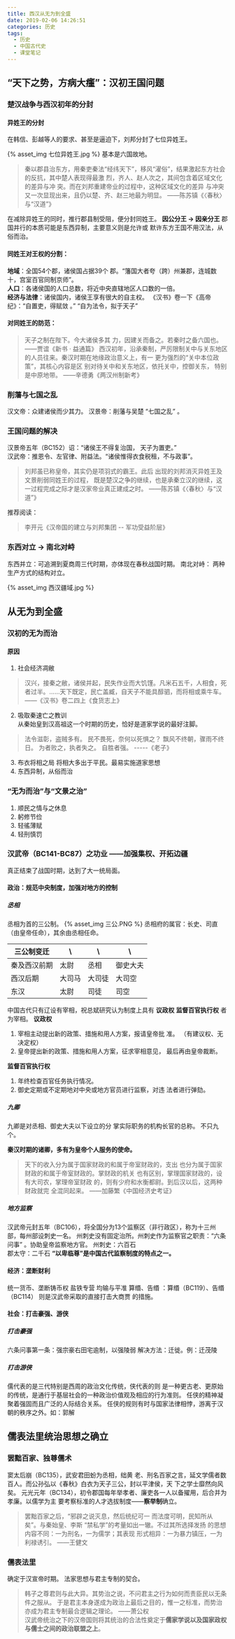 ```yaml
---
title: 西汉从无为到全盛
date: 2019-02-06 14:26:51
categories: 历史
tags: 
  - 历史
  - 中国古代史
  - 课堂笔记
---
```


## “天下之势，方病大瘇”：汉初王国问题

### 楚汉战争与西汉初年的分封

#### 异姓王的分封

在韩信、彭越等人的要求、甚至是逼迫下，刘邦分封了七位异姓王。 

<!--more-->

{% asset_img 七位异姓王.jpg %}
基本是六国故地。

> 秦以郡县治东方，用秦吏秦法“经纬天下”，移风“濯俗”，结果激起东方社会的反抗，其中楚人表现得最激 烈，齐人、赵人次之，其间包含着区域文化的差异与冲 突。而在刘邦重建帝业的过程中，这种区域文化的差异 与冲突又一次显现出来，且仍以楚、齐、赵三地最为明显。  ——陈苏镇《〈春秋〉与“汉道”》 

在减除异姓王的同时，推行郡县制受阻，便分封同姓王。 **因公分王 -> 因亲分王**
郡国并行的本质可能是东西异制，主要意义则是允许或 默许东方王国不用汉法，从俗而治。 

#### 同姓王对王权的分割：

**地域**：全国54个郡，诸侯国占据39个 郡。“籓国大者夸（跨）州兼郡，连城数十，宫室百官同制京师”。  
**人口**：各诸侯国的人口总数，将近中央直辖地区人口数的一倍。   
**经济与法律**：诸侯国内，诸侯王享有很大的自主权。  《汉书》卷一下《高帝纪》：“自置吏，得赋敛 。”  “自为法令，拟于天子” 

#### 对同姓王的防范：

> 天子之制在陛下。今大诸侯多其 力，因建关而备之。若秦时之备六国也。——贾谊《新书 · 益通篇》 
> 西汉初年，沿承秦制，严厉限制关中与关东地区 的人员往来。秦汉时期在地缘政治意义上，有一 更为强烈的“关中本位政策”，其核心内容是区 别对待关中和关东地区，依托关中，控御关东， 特别是中原地带。                       ——辛德勇《两汉州制新考》 

### 削藩与七国之乱

汉文帝：众建诸侯而少其力。
汉景帝：削藩与吴楚 “七国之乱” 。

### 王国问题的解决

汉景帝五年（BC152）诏：“诸侯王不得复治国， 天子为置吏。”   
汉武帝：推恩令、左官律、附益法。“诸侯惟得衣食税租，不与政事”。 

> 刘邦虽已称皇帝，其实仍是项羽式的霸王。此后 出现的刘邦消灭异姓王及文景削弱同姓王的过程， 既是楚汉之争的继续，也是承秦立汉的继续，这 一过程完成之际才是汉家帝业真正建成之时。                                         ——陈苏镇《〈春秋〉与“汉道”》 

推荐阅读：

> 李开元《汉帝国的建立与刘邦集团 -- 军功受益阶层》 

### 东西对立 -> 南北对峙

东西并立：可追溯到夏商周三代时期，亦体现在春秋战国时期。
南北对峙： 两种生产方式的结构对立。

{% asset_img 西汉疆域.jpg %}

## 从无为到全盛

### 汉初的无为而治 

#### 原因

1. 社会经济凋敝  

> 汉兴，接秦之敝，诸侯并起，民失作业而大饥馑。凡米石五千，人相食，死者过半。……天下既定，民亡盖臧，自天子不能具醇驷，而将相或乘牛车。                                               ——《汉书》卷二四上《食货志上》 

2. 吸取秦速亡之教训  
   从秦始皇到汉高祖这一个时期的历史，恰好是道家学说的最好注脚。

> 法令滋彰，盗贼多有。 民不畏死，奈何以死惧之？ 飘风不终朝，骤雨不终日。 为者败之，执者失之。 自胜者强。   -----《老子》

3. 布衣将相之局 
   将相大多出于平民。最易实施道家思想
4. 东西异制，从俗而治

### “无为而治”与“文景之治” 

1. 顺民之情与之休息
2. 躬修节俭  
3. 轻徭薄赋  
4. 轻刑慎罚 

### 汉武帝（BC141-BC87）之功业 ——加强集权、开拓边疆

真正结束了战国时期，达到了大一统局面。

#### 政治：规范中央制度，加强对地方的控制 

##### 丞相

丞相为首的三公制。
{% asset_img 三公.PNG %}
丞相府的属官：长史、司直 （由皇帝任命），其余由丞相任命。

| 三公制变迁   | \      | \      | \        |
| ------------ | ------ | ------ | -------- |
| 秦及西汉前期 | 太尉   | 丞相   | 御史大夫 |
| 西汉后期     | 大司马 | 大司徒 | 大司空   |
| 东汉         | 太尉   | 司徒   | 司空     |

中国古代只有辽设有宰相，祝总斌研究认为制度上具有 **议政权** **监督百官执行权** 者为宰相。
**议政权**

1. 宰相主动提出新的政策、措施和用人方案，报请皇帝批 准。 （有建议权、无决定权） 
2. 皇帝提出新的政策、措施和用人方案，征求宰相意见， 最后再由皇帝裁断。 

**监督百官执行权**

1. 年终检查百官任务执行情况。 
2. 御史定期或不定期地对中央或地方官员进行监察，对违 法者进行弹劾。 

##### 九卿

九卿是对丞相、御史大夫以下设立的分 掌实际职务的机构长官的总称。 不只九个。

**秦汉时期的诸卿，多有为皇帝个人服务的使命。** 

> 天下的收入分为属于国家财政的和属于帝室财政的，支出 也分为属于国家财政的和属于帝室财政的。掌财政的机关 也有区别，掌理国家财政的，设有大司农，掌理帝室财政 的，则有少府和水衡都尉。到后汉以后，这两种财政就完 全混同起来。                                     ——加藤繁《中国经济史考证》 

##### 地方监察

汉武帝元封五年（BC106），将全国分为13个监察区（非行政区），称为十三州部，每州部设刺史一名。 州刺史没有固定治所。州刺史作为监察官之职责：“六条问事” 。协助皇帝监察地方官。
州刺史：六百石        
郡太守：二千石 
**“以卑临尊”是中国古代监察制度的特点之一。**

#### 经济：垄断财利 

统一货币、垄断铸币权 
盐铁专营 
均输与平准 
算缗、告缗 ：算缗（BC119）、告缗（BC114） 则是汉武帝采取的直接打击大商贾 的措施。 

#### 社会：打击豪强、游侠 

##### 打击豪强

六条问事第一条：强宗豪右田宅逾制，以强陵弱 
解决方法：迁徙。例：迁茂陵

##### 打击游侠

儒代表的是三代特别是西周的政治文化传统，侠代表的则 是一种更古老、更原始的传统，是通行于基层社会的一种政治价值观及相应的行为准则。 任侠的精神凝聚着强固而且广泛的人际结合关系。
任侠的规则有时与国家法律相悖，游离于汉朝的秩序之外。如：郭解

## 儒表法里统治思想之确立

### 罢黜百家、独尊儒术 

窦太后崩（BC135），武安君田蚡为丞相，绌黄 老、刑名百家之言，延文学儒者数百人。而公孙弘以《春秋》白衣为天子三公，封以平津侯，天 下之学士靡然向风矣。 
元光元年（BC134），初令郡国每年举孝者、廉吏各一人以备擢用，后合并为孝廉。以儒学为主 要考察标准的人才选拔制度——**察举制**确立。 

> 罢黜百家之后，“邪辟之说灭息，然后统纪可一 而法度可明，民知所从矣”。与秦始皇、李斯 “禁私学”的考量如出一辙。不过其所选择发扬 的思想内容不同：一为刑名，一为儒学；其表现 形式相异：一为暴力镇压，一为利禄诱引。                                                                                                                                                        ——王健文 

### 儒表法里

确定于汉宣帝时期。
法家思想与君主专制的契合。

> 韩子之尊君则与此大异。其势治之说，不问君主之行为如何而责臣民以无条件之服从。 于是君主本身遂成为政治上最后之目的，惟一之标准，而势治亦成为君主专制最合逻辑之理论。                               ——萧公权  
> 汉武帝统治之下的汉帝国则将其统治的合法性奠定于**儒家学说以及国家政权与儒士之间的政治联盟之上**。 